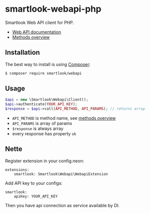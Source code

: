# smartlook-webapi-php

Smartlook Web API client for PHP. 

* [Web API documentation](https://www.getsmartlook.com/doc/api/)
* [Methods overview](https://www.getsmartlook.com/doc/methods/)


## Installation

The best way to install is using  [Composer](http://getcomposer.org/):

```sh
$ composer require smartlook/webapi
```


## Usage

```php
$api = new \Smartlook\Webapi\Client();
$api->authenticate(YOUR_API_KEY);
$response = $api->call(API_METHOD, API_PARAMS); // returns array
```

* `API_METHOD` is method name, see [methods overview](https://www.getsmartlook.com/doc/methods/)
* `API_PARAMS` is array of params
* `$response` is always array
* every response has property `ok`


## Nette

Register extension in your config.neon:

```neon
extensions:
	smartlook: Smartlook\Webapi\WebapiExtension
```

Add API key to your configs:

```neon
smartlook:
	apiKey: YOUR_API_KEY
```

Then you have api connection as service available by DI.

